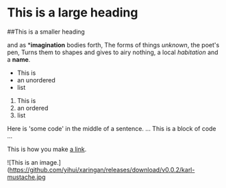 # This is a large heading

##This is a smaller heading

and as ***imagination** bodies forth,
The forms of things *unknown*, the poet's pen,
Turns them to shapes and gives to airy nothing,
a local *habitation* and a **name**.

- This is
- an unordered
- list

1. This is
2. an ordered
3. list

Here is 'some code' in the middle of a sentence.
...
This is
a block
of code
...

This is how you make [a link](https://www.wikipedia.org/).

![This is an image.](https://github.com/yihui/xaringan/releases/download/v0.0.2/karl-mustache.jpg
